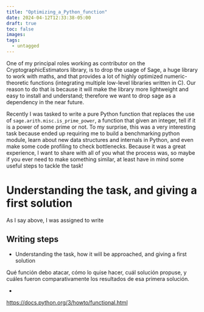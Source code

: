 ```yaml
---
title: "Optimizing_a_Python_function"
date: 2024-04-12T12:33:38-05:00
draft: true
toc: false
images:
tags:
  - untagged
---
```


One of my principal roles working as contributor on the CryptographicEstimators library, is to drop the usage of Sage, a huge library to work with maths, and that provides a lot of highly optimized numeric-theoretic functions (integrating multiple low-level libraries written in C). Our reason to do that is because it will make the library more lightweight and easy to install and understand; therefore we want to drop sage as a dependency in the near future.

Recently I was tasked to write a pure Python function that replaces the use of `sage.arith.misc.is_prime_power`, a function that given an integer, tell if it is a power of some prime or not. To my surprise, this was a very interesting task because ended up requiring me to build a benchmarking python module, learn about new data structures and internals in Python, and even make some code profiling to check bottlenecks. Because it was a great experience, I want to share with all of you what the process was, so maybe if you ever need to make something similar, at least have in mind some useful steps to tackle the task!

# Understanding the task, and giving a first solution

As I say above, I was assigned to write

## Writing steps

- Understanding the task, how it will be approached, and giving a first solution

Qué función debo atacar, cómo lo quise hacer, cuál solución propuse, y cuáles fueron comparativamente los resultados de esa primera solución.

-

https://docs.python.org/3/howto/functional.html
